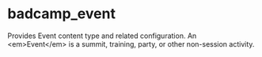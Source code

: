# badcamp_event
Provides Event content type and related configuration. An &lt;em>Event&lt;/em> is a summit, training, party, or other non-session activity.
